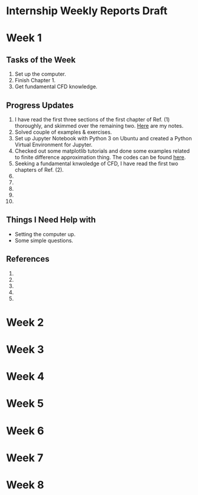 # Internship Weekly Reports Draft

# Week 1

## Tasks of the Week
1. Set up the computer.
2. Finish Chapter 1.
3. Get fundamental CFD knowledge. 


## Progress Updates

1. I have read the first three sections of the first chapter of Ref. (1) thoroughly, and skimmed over the remaining two. [Here](https://www.example.com) are my notes.
2. Solved couple of examples & exercises.
3. Set up Jupyter Notebook with Python 3 on Ubuntu and created a Python Virtual Environment for Jupyter.
4. Checked out some matplotlib tutorials and done some examples related to finite difference approximation thing. The codes can be found [here](https://www.example.com).
5. Seeking a fundamental knwoledge of CFD, I have read the first two chapters of Ref. (2).
6. 
7.
8.
9.
10.



## Things I Need Help with 
- Setting the computer up.
- Some simple questions.



## References
1.
2.
3.
4.
5.

# Week 2

# Week 3

# Week 4

# Week 5

# Week 6

# Week 7

# Week 8
